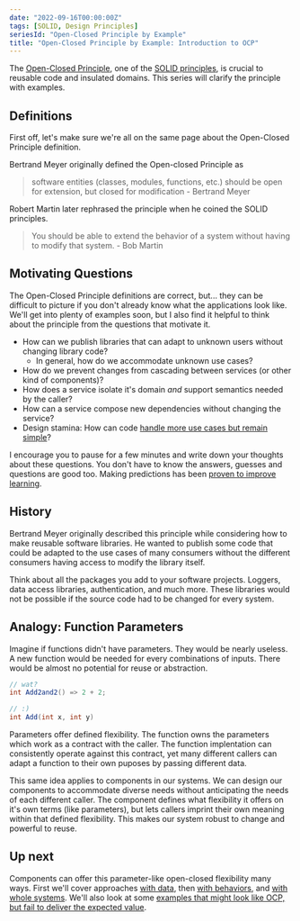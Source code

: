```yaml
---
date: "2022-09-16T00:00:00Z"
tags: [SOLID, Design Principles]
seriesId: "Open-Closed Principle by Example"
title: "Open-Closed Principle by Example: Introduction to OCP"
---
```


The [Open-Closed Principle](https://en.wikipedia.org/wiki/Open%E2%80%93closed_principle), one of the [SOLID principles](https://en.wikipedia.org/wiki/SOLID), is crucial to reusable code and insulated domains. This series will clarify the principle with examples.
<!--more-->

<!-- 
TODO: consider how principles like scope, proximity, consistency, and naming/semantic factor into this series. Think about using these terms to mimic construction
- i.e. ports and adapters is about limiting scope. This also improves proximity and focuses semantics/naming.
 -->

## Definitions

First off, let's make sure we're all on the same page about the Open-Closed Principle definition.

Bertrand Meyer originally defined the Open-closed Principle as
> software entities (classes, modules, functions, etc.) should be open for extension, but closed for modification - Bertrand Meyer

Robert Martin later rephrased the principle when he coined the SOLID principles.
> You should be able to extend the behavior of a system without having to modify that system. - Bob Martin

## Motivating Questions

The Open-Closed Principle definitions are correct, but... they can be difficult to picture if you don't already know what the applications look like.
We'll get into plenty of examples soon, but I also find it helpful to think about the principle from the questions that motivate it.

- How can we publish libraries that can adapt to unknown users without changing library code?
  - In general, how do we accommodate unknown use cases?
- How do we prevent changes from cascading between services (or other kind of components)?
- How does a service isolate it's domain *and* support semantics needed by the caller?
- How can a service compose new dependencies without changing the service?
- Design stamina: How can code [handle more use cases but remain simple](https://blog.cleancoder.com/uncle-bob/2017/03/03/TDD-Harms-Architecture.html)?


I encourage you to pause for a few minutes and write down your thoughts about these questions. You don't have to know the answers, guesses and questions are good too.
Making predictions has been [proven to improve learning](../../posts/2022-03-07-Small-Teaching-Review.md#predicting).

## History

Bertrand Meyer originally described this principle while considering how to make reusable software libraries. 
He wanted to publish some code that could be adapted to the use cases of many consumers without the different 
consumers having access to modify the library itself. 

Think about all the packages you add to your software projects. Loggers, data access libraries, authentication, and much more.
These libraries would not be possible if the source code had to be changed for every system.

## Analogy: Function Parameters
Imagine if functions didn't have parameters. They would be nearly useless. 
A new function would be needed for every combinations of inputs. There would be almost no potential for reuse or abstraction.

```cs
// wat?
int Add2and2() => 2 + 2;

// :)
int Add(int x, int y)
```

Parameters offer defined flexibility. The function owns the parameters which work as a contract with the caller. The function implentation can consistently operate against this contract, yet many different callers can adapt a function to their own puposes by passing different data.

This same idea applies to components in our systems. We can design our components to accommodate diverse needs without anticipating the needs of each different caller.
The component defines what flexibility it offers on it's own terms (like parameters), but lets callers imprint their own meaning within that defined flexibility.
This makes our system robust to change and powerful to reuse.

## Up next
Components can offer this parameter-like open-closed flexibility many ways. First we'll cover approaches [with data](./2022-09-16-1-OPC-through-Data.md), then [with behaviors](./2022-09-16-2-Flexible-Behavior.md), and [with whole systems](./2022-09-16-3-OCP-as-architecture.md). We'll also look at some [examples that might look like OCP, but fail to deliver the expected value](./2022-09-16-4-OCP-anti-examples.md).



<!-- TODO: does defined flexibility really help?-->

<!-- Q: do I talk about approaches like loosely structured data? I.e. having a content field and letting callers decide any regular structure in that field. Like product descriptions where the structure is determined and interpreted in the UI, but saved as text to the service -->

<!-- Q: Do I add a post about custom predicates in FsSpec? It's a good example of metadata. Library doesn't care. All custom elements are in control of consumer. Can still validate, print sensible messages, *maybe* generate data (but we offer another route for adding a generation customization, registering a strategy) -->

<!-- Q: Do I add a post with misc OCP applications, but without deeper examples
- Callbacks (both with functions and endpoints)
  - depending on situation a continuations and callbacks might be used interchangably
- Webhooks: similar to webhooks, but 
- Generics
- UI components (maybe mostly fits into callbacks)
- Configuration in general
- "context": either this meta is probably a good name for what I intend with FsSpec
- 

I this misc examples might be good for the recap post.
 -->